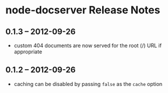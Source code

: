 # node-docserver Release Notes

## 0.1.3 – 2012-09-26

* custom 404 documents are now served for the root (/) URL if appropriate

## 0.1.2 – 2012-09-26

* caching can be disabled by passing `false` as the `cache` option
